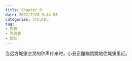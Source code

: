 ```yaml
---
title: Chapter 0
date: 2022/7/28 9:44:53
categories: Cthulhu
tag:
- 惊悚
- 克苏鲁
- 西幻
---
```

当远方城堡空灵的钟声传来时，小丑正蹦蹦跳跳地往城堡里赶。
